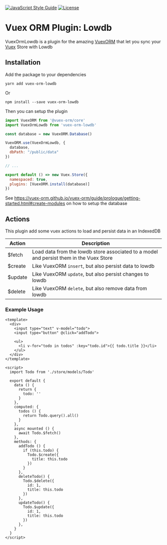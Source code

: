 [![JavaScript Style Guide](https://img.shields.io/badge/code_style-standard-brightgreen.svg)](https://standardjs.com)
[![License](https://img.shields.io/npm/l/vuex-orm-lowdb.svg)](https://github.com/linuxing3/vuex-orm-lowdb/blob/master/LICENSE.md)

# Vuex ORM Plugin: Lowdb

VuexOrmLowdb is a plugin for the amazing [VuexORM](https://github.com/vuex-orm/vuex-orm) that let you sync your [Vuex](https://github.com/vuejs/vuex) Store with Lowdb

## Installation

Add the package to your dependencies

```shell
yarn add vuex-orm-lowdb
```
Or

```shell
npm install --save vuex-orm-lowdb
```

Then you can setup the plugin

``` js
import VuexORM from '@vuex-orm/core'
import VuexOrmLowdb from 'vuex-orm-lowdb'

const database = new VuexORM.Database()

VuexORM.use(VuexOrmLowdb, {
  database,
  dbPath: "/public/data"
})

// ...

export default () => new Vuex.Store({
  namespaced: true,
  plugins: [VuexORM.install(database)]
})

```

See https://vuex-orm.github.io/vuex-orm/guide/prologue/getting-started.html#create-modules on how to setup the database

## Actions

This plugin add some vuex actions to load and persist data in an IndexedDB

| Action  | Description |
| ------- | ----------- |
| $fetch  | Load data from the lowdb store associated to a model and persist them in the Vuex Store |
| $create | Like VuexORM `insert`, but also persist data to lowdb |
| $update | Like VuexORM `update`, but also persist changes to lowdb |
| $delete | Like VuexORM `delete`, but also remove data from lowdb |

### Example Usage

```vue
<template>
  <div>
    <input type="text" v-model="todo">
    <input type="button" @click="addTodo">
    
    <ul>
      <li v-for="todo in todos" :key="todo.id">{{ todo.title }}</li>
    </ul>
  </div>
</template>

<script>
  import Todo from './store/models/Todo'
  
  export default {
    data () {
      return {
        todo: ''
      }
    },
    computed: {
      todos () {
        return Todo.query().all()
      }
    },
    async mounted () {
      await Todo.$fetch()
    },
    methods: {
      addTodo () {
        if (this.todo) {
          Todo.$create({
            title: this.todo
          })
        }
      },
      deleteTodo() {
        Todo.$delete({
          id: 1,
          title: this.todo
        })
      },
      updateTodo() {
        Todo.$update({
          id: 1,
          title: this.todo
        })
      },
    }
  }
</script>
```
